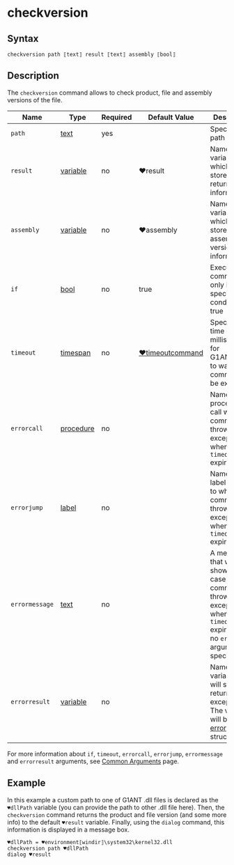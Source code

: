 # checkversion

## Syntax

```G1ANT
checkversion path ⟦text⟧ result ⟦text⟧ assembly ⟦bool⟧
```

## Description

The `checkversion` command allows to check product, file and assembly versions of the file.

| Name | Type | Required | Default Value | Description |
| -------- | ---- | -------- | ------------- | ----------- |
|`path`| [text](../../G1ANT.Language/Structures/TextStructure.md) | yes | |Specifies the path to a file|
|`result`| [variable](../../G1ANT.Language/Structures/VariableStructure.md) | no | ♥result |Name of a variable, which will store the returned file information|
|`assembly`| [variable](../../G1ANT.Language/Structures/VariableStructure.md)  | no | ♥assembly | Name of a variable, which will store the assembly version information |
| `if`           | [bool](../../G1ANT.Language/Structures/VariableStructure.md) | no       | true                                                        | Executes the command only if a specified condition is true   |
| `timeout`      | [timespan](../../G1ANT.Language/Structures/TimeSpanStructure.md) | no       | [♥timeoutcommand](../Variables/TimeoutCommandVariable.md) | Specifies time in milliseconds for G1ANT.Robot to wait for the command to be executed |
| `errorcall`    | [procedure](../../G1ANT.Language/Structures/ProcedureStructure.md) | no       |                                                             | Name of a procedure to call when the command throws an exception or when a given `timeout` expires |
| `errorjump`    | [label](../../G1ANT.Language/Structures/LabelStructure.md) | no       |                                                             | Name of the label to jump to when the command throws an exception or when a given `timeout` expires |
| `errormessage` | [text](../../G1ANT.Language/Structures/TextStructure.md) | no       |                                                             | A message that will be shown in case the command throws an exception or when a given `timeout` expires, and no `errorjump` argument is specified |
| `errorresult`  | [variable](../../G1ANT.Language/Structures/VariableStructure.md) | no       |                                                             | Name of a variable that will store the returned exception. The variable will be of [error](../../G1ANT.Language/Structures/ErrorStructure.md) structure |

For more information about `if`, `timeout`, `errorcall`, `errorjump`, `errormessage` and `errorresult` arguments, see [Common Arguments](../../../appendices/common-arguments.md) page.

## Example


In this example a custom path to one of G1ANT .dll files is declared as the `♥dllPath` variable (you can provide the path to other .dll file here). Then, the `checkversion` command returns the product and file version (and some more info) to the default `♥result` variable. Finally, using the `dialog` command, this information is displayed in a message box.

```G1ANT
♥dllPath = ♥environment⟦windir⟧\system32\kernel32.dll
checkversion path ♥dllPath
dialog ♥result
```

 
